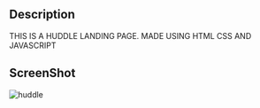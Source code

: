 ## Description
THIS IS A HUDDLE LANDING PAGE. MADE USING HTML CSS AND JAVASCRIPT

## ScreenShot
![huddle](https://user-images.githubusercontent.com/71981463/166157371-f8f1e1ee-8f4e-4f88-af38-7aad91ec463c.JPG)
